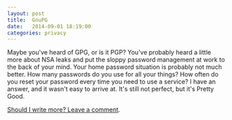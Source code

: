 ```yaml
---
layout: post
title:  GnuPG
date:   2014-09-01 18:19:00
categories: privacy
---
```


Maybe you've heard of GPG, or is it PGP? You've probably heard a little more about NSA leaks and put the sloppy password management at work to the back of your mind. Your home password situation is probably not much better. How many passwords do you use for all your things? How often do you reset your password every time you need to use a service? I have an answer, and it wasn't easy to arrive at. It's still not perfect, but it's Pretty Good.

[Should I write more? Leave a comment](https://github.com/harlanji/harlanji.github.io/issues/1).